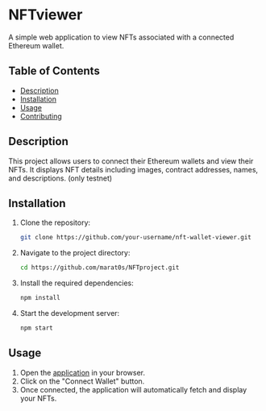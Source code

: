 # NFTviewer
A simple web application to view NFTs associated with a connected Ethereum wallet.

## Table of Contents

- [Description](#description)
- [Installation](#installation)
- [Usage](#usage)
- [Contributing](#contributing)

## Description

This project allows users to connect their Ethereum wallets and view their NFTs. It displays NFT details including images, contract addresses, names, and descriptions. (only testnet)

## Installation

1. Clone the repository:
   ```bash
   git clone https://github.com/your-username/nft-wallet-viewer.git
   ```
2. Navigate to the project directory:
   ```bash
   cd https://github.com/marat0s/NFTproject.git
   ```
3. Install the required dependencies:
   ```bash
   npm install
   ```
4. Start the development server:
   ```bash
   npm start
   ```

## Usage

1. Open the [application](https://nft-project-steel.vercel.app/) in your browser.
2. Click on the "Connect Wallet" button.
3. Once connected, the application will automatically fetch and display your NFTs.


